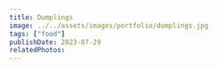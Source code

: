 ```yaml
---
title: Dumplings
image: ../../assets/images/portfolio/dumplings.jpg
tags: ["food"]
publishDate: 2023-07-29
relatedPhotos:
---
```

